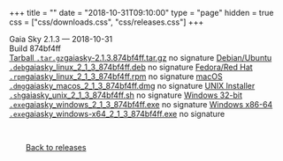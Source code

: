 +++
title = ""
date = "2018-10-31T09:10:00"
type = "page"
hidden = true
css = ["css/downloads.css", "css/releases.css"]
+++

<div class="download-container">
<div id="download-title">
<i class="fa-solid fa-tag"></i>
Gaia Sky <span class="downloads-version">2.1.3</span> — <i class="fa-solid fa-clock"></i>
<time class="downloads-releasedate" datetime="2018-10-31T09:10:00" title="Published: 2018-10-31T09:10:00">2018-10-31</time></div>
<div class="downloads-build">Build 874bf4ff</div>
<div class="download-section">
<a href="https://gaia.ari.uni-heidelberg.de/gaiasky/releases/2.1.3.874bf4ff/gaiasky-2.1.3.874bf4ff.tar.gz" class="download-button"><i class="fa-solid fa-file-zipper"></i> Tarball <code>.tar.gz</code><span class="download-sub">gaiasky-2.1.3.874bf4ff.tar.gz</span></a>
<span class="signature">no signature</span>
<a href="https://gaia.ari.uni-heidelberg.de/gaiasky/releases/2.1.3.874bf4ff/gaiasky_linux_2_1_3_874bf4ff.deb" class="download-button"><i class="fa-brands fa-debian"></i> Debian/Ubuntu <code>.deb</code><span class="download-sub">gaiasky_linux_2_1_3_874bf4ff.deb</span></a>
<span class="signature">no signature</span>
<a href="https://gaia.ari.uni-heidelberg.de/gaiasky/releases/2.1.3.874bf4ff/gaiasky_linux_2_1_3_874bf4ff.rpm" class="download-button"><i class="fa-brands fa-fedora"></i> Fedora/Red Hat <code>.rpm</code><span class="download-sub">gaiasky_linux_2_1_3_874bf4ff.rpm</span></a>
<span class="signature">no signature</span>
<a href="https://gaia.ari.uni-heidelberg.de/gaiasky/releases/2.1.3.874bf4ff/gaiasky_macos_2_1_3_874bf4ff.dmg" class="download-button"><i class="fa-brands fa-apple"></i> macOS <code>.dmg</code><span class="download-sub">gaiasky_macos_2_1_3_874bf4ff.dmg</span></a>
<span class="signature">no signature</span>
<a href="https://gaia.ari.uni-heidelberg.de/gaiasky/releases/2.1.3.874bf4ff/gaiasky_unix_2_1_3_874bf4ff.sh" class="download-button"><i class="fa fa-terminal"></i> UNIX Installer <code>.sh</code><span class="download-sub">gaiasky_unix_2_1_3_874bf4ff.sh</span></a>
<span class="signature">no signature</span>
<a href="https://gaia.ari.uni-heidelberg.de/gaiasky/releases/2.1.3.874bf4ff/gaiasky_windows_2_1_3_874bf4ff.exe" class="download-button"><i class="fa-brands fa-windows"></i> Windows 32-bit <code>.exe</code><span class="download-sub">gaiasky_windows_2_1_3_874bf4ff.exe</span></a>
<span class="signature">no signature</span>
<a href="https://gaia.ari.uni-heidelberg.de/gaiasky/releases/2.1.3.874bf4ff/gaiasky_windows-x64_2_1_3_874bf4ff.exe" class="download-button"><i class="fa-brands fa-windows"></i> Windows x86-64 <code>.exe</code><span class="download-sub">gaiasky_windows-x64_2_1_3_874bf4ff.exe</span></a>
<span class="signature">no signature</span>
</div>
</div>

<p class="center-text" style="padding: 30px;">
<i class="fa-solid fa-circle-arrow-left"></i> <a href="/downloads/releases">Back to releases</a>
</p>
